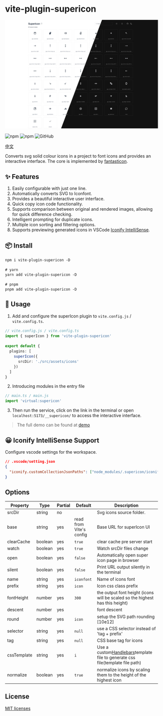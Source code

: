 # vite-plugin-supericon

![icon list](./screenshots/icon-list.jpg)

![npm](https://img.shields.io/npm/v/vite-plugin-supericon?style=flat-square)
![npm](https://img.shields.io/npm/dm/vite-plugin-supericon?style=flat-square)
![GitHub](https://img.shields.io/github/license/yue1123/vite-plugin-supericon?style=flat-square)

[中文](./README.zh.md)

Converts svg solid colour icons in a project to font icons and provides an interactive interface. The core is implemented by [fantasticon](https://github.com/tancredi/fantasticon#readme).

## ✨ Features

1. Easily configurable with just one line.
2. Automatically converts SVG to Iconfont.
3. Provides a beautiful interactive user interface.
4. Quick copy icon code functionality.
5. Supports comparison between original and rendered images, allowing for quick difference checking.
6. Intelligent prompting for duplicate icons.
7. Multiple icon sorting and filtering options.
8. Supports previewing generated icons in VSCode [Iconify IntelliSense](https://marketplace.visualstudio.com/items?itemName=antfu.iconify).

## 📦 Install

```shell
npm i vite-plugin-supericon -D

# yarn
yarn add vite-plugin-supericon -D

# pnpm
pnpm add vite-plugin-supericon -D
```

## 🦄 Usage

1. Add and configure the superIcon plugin to `vite.config.js` / `vite.config.ts`.

```ts
// vite.config.js / vite.config.ts
import { superIcon } from 'vite-plugin-supericon'

export default {
  plugins: [
    superIcon({
      srcDir: './src/assets/icons'
    })
  ]
}
```

2. Introducing modules in the entry file

```ts
// main.ts / main.js
import 'virtual:supericon'
```

3. Then run the service, click on the link in the terminal or open `localhost:5173/__supericon/` to access the interactive interface.

> The full demo can be found at [demo](./demo/)

## 😀 Iconify IntelliSense Support

Configure vscode settings for the workspace.

```json
// .vscode/setting.json
{
  "iconify.customCollectionJsonPaths": ["node_modules/.supericon/iconify.json"]
}
```

## Options

| Property    | Type    | Partial | Default                 | Description                                                                                               |
| ----------- | ------- | ------- | ----------------------- | --------------------------------------------------------------------------------------------------------- |
| srcDir      | string  | no      |                         | Svg icons source folder.                                                                                  |
| base        | string  | yes     | read from Vite's config | Base URL for superIcon UI                                                                                 |
| clearCache  | boolean | yes     | `true`                    | clear cache pre server start                                                                              |
| watch       | boolean | yes     | `true`                    | Watch srcDir files change                                                                                 |
| open        | boolean | yes     | `false`                   | Automatically open super icon page in browser                                                             |
| silent      | boolean | yes     | `false`                   | Print URL output silently in the terminal                                                                 |
| name        | string  | yes     | `iconfont`                | Name of icons font                                                                                        |
| prefix      | string  | yes     | `icon`                    | Icon css class prefix                                                                                     |
| fontHeight  | number  | yes     | `300`                    | the output font height (icons will be scaled so the highest has this height)                              |
| descent     | number  | yes     |                         | font descent                                                                                              |
| round       | number  | yes     | `icon`                    | setup the SVG path rounding [10e12]                                                                       |
| selector    | string  | yes     | `null`                    | use a CSS selector instead of 'tag + prefix'                                                              |
| tag         | string  | yes      | `null`                  | CSS base tag for icons                                                                                    |
| cssTemplate | string  | yes      | `i`                     | Use a custom[Handlebars](https://handlebarsjs.com/)template file to generate css file(template file path) |
| normalize   | boolean | yes      | `true`                  | normalize icons by scaling them to the height of the highest icon                                         |

## License

[MIT licenses](https://opensource.org/licenses/MIT)
